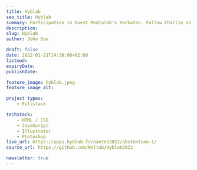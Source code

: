 ```yaml
---
title: Hyblab
seo_title: Hyblab
summary: Participation in Ouest Medialab's Hackaton. Follow Charlie on her journey in Bordeaux to discover more about abstention.
description: 
slug: Hyblab
author: John Doe

draft: false
date: 2022-01-21T14:30:00+02:00
lastmod: 
expiryDate: 
publishDate: 

feature_image: hyblab.jpeg
feature_image_alt: 

project types:
    - Fullstack

techstack:
    - HTML / CSS
    - JavaScript
    - Illustrator
    - Photoshop
live_url: https://apps.hyblab.fr/nantes2022/abstention-1/
source_url: https://github.com/Neltab/Hyblab2022

newsletter: true
---
```


